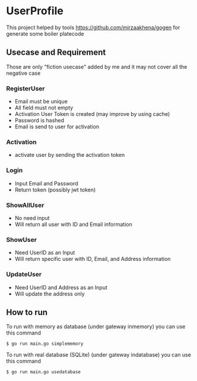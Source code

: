 # UserProfile

This project helped by tools https://github.com/mirzaakhena/gogen for generate some boiler platecode


## Usecase and Requirement
Those are only "fiction usecase" added by me and it may not cover all the negative case

### RegisterUser
* Email must be unique
* All field must not empty
* Activation User Token is created (may improve by using cache)
* Password is hashed
* Email is send to user for activation

### Activation
* activate user by sending the activation token

### Login
* Input Email and Password
* Return token (possibly jwt token)

### ShowAllUser
* No need input
* Will return all user with ID and Email information

### ShowUser
* Need UserID as an Input
* Will return specific user with ID, Email, and Address information

### UpdateUser
* Need UserID and Address as an Input
* Will update the address only


## How to run

To run with memory as database (under gateway inmemory) you can use this command
```
$ go run main.go simplememory
```

To run with real database (SQLite) (under gateway indatabase) you can use this command
```
$ go run main.go usedatabase
```


